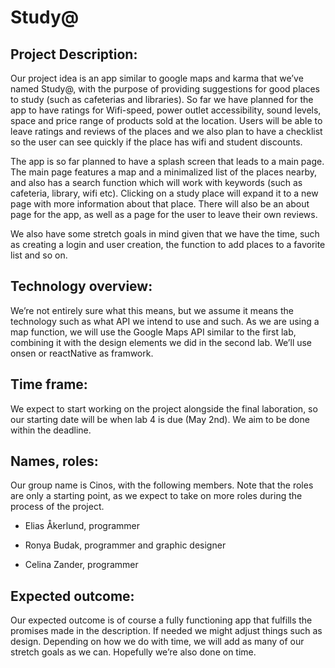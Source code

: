 # Study@

## Project Description: 

Our project idea is an app similar to google maps and karma that we’ve named Study@, with the purpose of providing suggestions for good places to study (such as cafeterias and libraries). So far we have planned for the app to have ratings for Wifi-speed, power outlet accessibility, sound levels, space and price range of products sold at the location. Users will be able to leave ratings and reviews of the places and we also plan to have a checklist so the user can see quickly if the place has wifi and student discounts.

The app is so far planned to have a splash screen that leads to a main page. The main page features a map and a minimalized list of the places nearby, and also has a search function which will work with keywords (such as cafeteria, library, wifi etc). Clicking on a study place will expand it to a new page with more information about that place. There will also be an about page for the app, as well as a page for the user to leave their own reviews. 

We also have some stretch goals in mind given that we have the time, such as creating a login and user creation, the function to add places to a favorite list and so on. 

## Technology overview:

We’re not entirely sure what this means, but we assume it means the technology such as what API we intend to use and such. As we are using a map function, we will use the Google Maps API similar to the first lab, combining it with the design elements we did in the second lab. We’ll use onsen or reactNative as framwork.

## Time frame:

We expect to start working on the project alongside the final laboration, so our starting date will be when lab 4 is due (May 2nd). We aim to be done within the deadline.

## Names, roles:

Our group name is Cinos, with the following members. Note that the roles are only a starting point, as we expect to take on more roles during the process of the project.

- Elias Åkerlund, programmer 

- Ronya Budak, programmer and graphic designer

- Celina Zander, programmer

## Expected outcome:

Our expected outcome is of course a fully functioning app that fulfills the promises made in the description. If needed we might adjust things such as design. Depending on how we do with time, we will add as many of our stretch goals as we can. Hopefully we’re also done on time.

